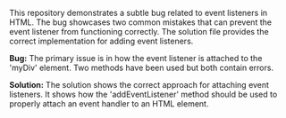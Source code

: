 This repository demonstrates a subtle bug related to event listeners in HTML. The bug showcases two common mistakes that can prevent the event listener from functioning correctly.  The solution file provides the correct implementation for adding event listeners.

**Bug:**
The primary issue is in how the event listener is attached to the 'myDiv' element.  Two methods have been used but both contain errors.

**Solution:**
The solution shows the correct approach for attaching event listeners.  It shows how the 'addEventListener' method should be used to properly attach an event handler to an HTML element.